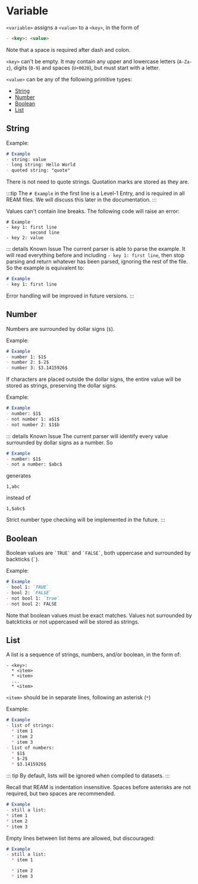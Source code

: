 # Variable

`<variable>` assigns a `<value>` to a `<key>`, in the form of

```markdown
- <key>: <value>
```
Note that a space is required after dash and colon.

`<key>` can't be empty.
It may contain any upper and lowercase letters (`A-Za-z`), digits (`0-9`) and spaces (`U+0020`), but must start with a letter.

`<value>` can be any of the following primitive types:

- [String](#string)
- [Number](#number)
- [Boolean](#boolean)
- [List](#list)

## String

Example:
```markdown
# Example
- string: value
- long string: Hello World
- quoted string: "quote"
```

<EditorLite item="string" />

There is not need to quote strings.
Quotation marks are stored as they are.

:::tip
The `# Example` in the first line is a Level-1 Entry, and is required in all REAM files.
We will discuss this later in the documentation.
:::

Values can't contain line breaks.
The following code will raise an error:
```markdown{3}
# Example
- key 1: first line
         second line
- key 2: value
```
::: details Known Issue
The current parser is able to parse the example.
It will read everything before and including `- key 1: first line`, then stop parsing and return whatever has been parsed, ignoring the rest of the file.
So the example is equivalent to:
```markdown
# Example
- key 1: first line
```
Error handling will be improved in future versions.
:::

## Number

Numbers are surrounded by dollar signs (`$`).

Example:
```markdown
# Example
- number 1: $1$
- number 2: $-2$
- number 3: $3.1415926$
```
<EditorLite item="number" />

If characters are placed outside the dollar signs, the entire value will be stored as strings, preserving the dollar signs.

Example:
```markdown
# Example
- number: $1$
- not number 1: a$1$
- not number 2: $1$b
```
<EditorLite item="notNumber" />

::: details Known Issue
The current parser will identify every value surrounded by dollar signs as a number.
So
```markdown
# Example
- number: $1$
- not a number: $abc$
```
generates
```csv
1,abc
```
instead of
```csv
1,$abc$
```
Strict number type checking will be implemented in the future.
:::

## Boolean

Boolean values are `` `TRUE` `` and `` `FALSE` ``, both uppercase and surrounded by backticks (`` ` ``).

Example:

```markdown
# Example
- bool 1: `TRUE`
- bool 2: `FALSE`
- not bool 1: `true`
- not bool 2: FALSE
```
<EditorLite item="boolean" />

Note that boolean values must be exact matches.
Values not surrounded by batckticks or not uppercased will be stored as strings.

## List

A list is a sequence of strings, numbers, and/or boolean, in the form of:

```
- <key>:
  * <item>
  * <item>
  ...
  * <item>
```
`<item>` should be in separate lines, following an asterisk (`*`)

Example:
```markdown
# Example
- list of strings:
  * item 1
  * item 2
  * item 3
- list of numbers:
  * $1$
  * $-2$
  * $3.1415926$
```
<EditorLite item="list1" />

::: tip
By default, lists will be ignored when compiled to datasets.
:::

Recall that REAM is indentation insensitive.
Spaces before asterisks are not required, but two spaces are recommended.

```markdown
# Example
- still a list:
* item 1
* item 2
* item 3
```

<EditorLite item="list2" />

Empty lines between list items are allowed, but discouraged:
```markdown
# Example
- still a list:
  * item 1

  * item 2
  * item 3
```
<EditorLite item="list3" />
